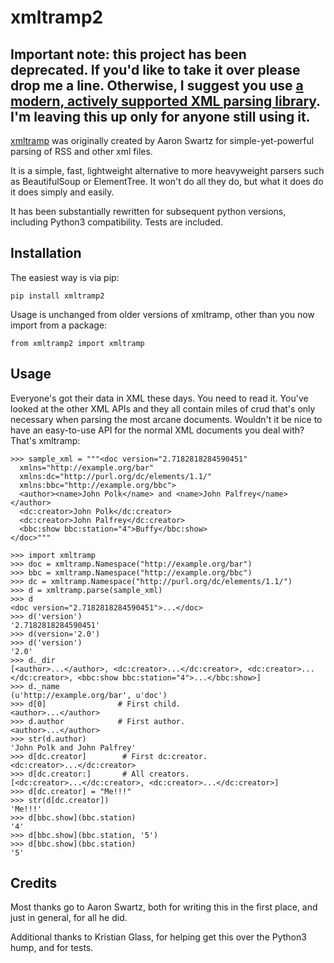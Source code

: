 # xmltramp2

## Important note: this project has been deprecated. If you'd like to take it over please drop me a line. Otherwise, I suggest you use [a modern, actively supported XML parsing library](https://docs.python-guide.org/scenarios/xml/#untangle). I'm leaving this up only for anyone still using it.

[xmltramp](http://www.aaronsw.com/2002/xmltramp/) was originally created by Aaron Swartz
for simple-yet-powerful parsing of RSS and other xml files.

It is a simple, fast, lightweight alternative to more heavyweight parsers such as BeautifulSoup or ElementTree. It won't do all they do, but what it does do it does simply and easily.

It has been substantially rewritten for subsequent python versions,
including Python3 compatibility. Tests are included.

## Installation

The easiest way is via pip:

`pip install xmltramp2`


Usage is unchanged from older versions of xmltramp, other than you now import from a package:

`from xmltramp2 import xmltramp`

## Usage

Everyone's got their data in XML these days. You need to read it. You've looked at the other XML APIs and they all contain miles of crud that's only necessary when parsing the most arcane documents. Wouldn't it be nice to have an easy-to-use API for the normal XML documents you deal with? That's xmltramp:

```
>>> sample_xml = """<doc version="2.7182818284590451"
  xmlns="http://example.org/bar"
  xmlns:dc="http://purl.org/dc/elements/1.1/"
  xmlns:bbc="http://example.org/bbc">
  <author><name>John Polk</name> and <name>John Palfrey</name></author>
  <dc:creator>John Polk</dc:creator>
  <dc:creator>John Palfrey</dc:creator>
  <bbc:show bbc:station="4">Buffy</bbc:show>
</doc>"""

>>> import xmltramp
>>> doc = xmltramp.Namespace("http://example.org/bar")
>>> bbc = xmltramp.Namespace("http://example.org/bbc")
>>> dc = xmltramp.Namespace("http://purl.org/dc/elements/1.1/")
>>> d = xmltramp.parse(sample_xml)
>>> d
<doc version="2.7182818284590451">...</doc>
>>> d('version')
'2.7182818284590451'
>>> d(version='2.0')
>>> d('version')
'2.0'
>>> d._dir
[<author>...</author>, <dc:creator>...</dc:creator>, <dc:creator>...</dc:creator>, <bbc:show bbc:station="4">...</bbc:show>]
>>> d._name
(u'http://example.org/bar', u'doc')
>>> d[0]                # First child.
<author>...</author>
>>> d.author            # First author.
<author>...</author>
>>> str(d.author)
'John Polk and John Palfrey'
>>> d[dc.creator]        # First dc:creator.
<dc:creator>...</dc:creator>
>>> d[dc.creator:]       # All creators.
[<dc:creator>...</dc:creator>, <dc:creator>...</dc:creator>]
>>> d[dc.creator] = "Me!!!"
>>> str(d[dc.creator])
'Me!!!'
>>> d[bbc.show](bbc.station)
'4'
>>> d[bbc.show](bbc.station, '5')
>>> d[bbc.show](bbc.station)
'5'

```

## Credits

Most thanks go to Aaron Swartz, both for writing this in the first place, and just in general, for all he did.

Additional thanks to Kristian Glass, for helping get this over the Python3 hump, and for tests.

